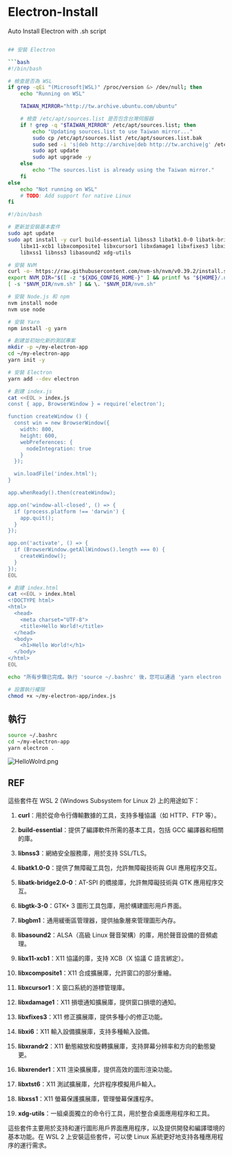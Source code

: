 # Electron-Install

Auto Install Electron with .sh script

```bash

## 安裝 Electron

```bash
#!/bin/bash

# 檢查是否為 WSL
if grep -qEi "(Microsoft|WSL)" /proc/version &> /dev/null; then
    echo "Running on WSL"

    TAIWAN_MIRROR="http://tw.archive.ubuntu.com/ubuntu"

    # 檢查 /etc/apt/sources.list 是否包含台灣伺服器
    if ! grep -q "$TAIWAN_MIRROR" /etc/apt/sources.list; then
        echo "Updating sources.list to use Taiwan mirror..."
        sudo cp /etc/apt/sources.list /etc/apt/sources.list.bak
        sudo sed -i 's|deb http://archive|deb http://tw.archive|g' /etc/apt/sources.list
        sudo apt update
        sudo apt upgrade -y
    else
        echo "The sources.list is already using the Taiwan mirror."
    fi
else
    echo "Not running on WSL"
    # TODO: Add support for native Linux
fi

#!/bin/bash

# 更新並安裝基本套件
sudo apt update
sudo apt install -y curl build-essential libnss3 libatk1.0-0 libatk-bridge2.0-0 libgtk-3-0 libgbm1 libasound2 \
    libx11-xcb1 libxcomposite1 libxcursor1 libxdamage1 libxfixes3 libxi6 libxrandr2 libxrender1 libxtst6 \
    libxss1 libnss3 libasound2 xdg-utils

# 安裝 NVM
curl -o- https://raw.githubusercontent.com/nvm-sh/nvm/v0.39.2/install.sh | bash
export NVM_DIR="$([ -z "${XDG_CONFIG_HOME-}" ] && printf %s "${HOME}/.nvm" || printf %s "${XDG_CONFIG_HOME}/nvm")"
[ -s "$NVM_DIR/nvm.sh" ] && \. "$NVM_DIR/nvm.sh"

# 安裝 Node.js 和 npm
nvm install node
nvm use node

# 安裝 Yarn
npm install -g yarn

# 創建並初始化新的測試專案
mkdir -p ~/my-electron-app
cd ~/my-electron-app
yarn init -y

# 安裝 Electron
yarn add --dev electron

# 創建 index.js
cat <<EOL > index.js
const { app, BrowserWindow } = require('electron');

function createWindow () {
  const win = new BrowserWindow({
    width: 800,
    height: 600,
    webPreferences: {
      nodeIntegration: true
    }
  });

  win.loadFile('index.html');
}

app.whenReady().then(createWindow);

app.on('window-all-closed', () => {
  if (process.platform !== 'darwin') {
    app.quit();
  }
});

app.on('activate', () => {
  if (BrowserWindow.getAllWindows().length === 0) {
    createWindow();
  }
});
EOL

# 創建 index.html
cat <<EOL > index.html
<!DOCTYPE html>
<html>
  <head>
    <meta charset="UTF-8">
    <title>Hello World!</title>
  </head>
  <body>
    <h1>Hello World!</h1>
  </body>
</html>
EOL

echo "所有步驟已完成。執行 'source ~/.bashrc' 後，您可以通過 'yarn electron .' 在 ~/my-electron-app 目錄中運行您的 Electron 應用程序。"

# 設置執行權限
chmod +x ~/my-electron-app/index.js
```

## 執行

```bash
source ~/.bashrc
cd ~/my-electron-app
yarn electron .
```

![HelloWolrd.png](HelloWolrd.png)

## REF

這些套件在 WSL 2 (Windows Subsystem for Linux 2) 上的用途如下：

1. **curl**：用於從命令行傳輸數據的工具，支持多種協議（如 HTTP、FTP 等）。

2. **build-essential**：提供了編譯軟件所需的基本工具，包括 GCC 編譯器和相關的庫。

3. **libnss3**：網絡安全服務庫，用於支持 SSL/TLS。

4. **libatk1.0-0**：提供了無障礙工具包，允許無障礙技術與 GUI 應用程序交互。

5. **libatk-bridge2.0-0**：AT-SPI 的橋接庫，允許無障礙技術與 GTK 應用程序交互。

6. **libgtk-3-0**：GTK+ 3 圖形工具包庫，用於構建圖形用戶界面。

7. **libgbm1**：通用緩衝區管理器，提供抽象層來管理圖形內存。

8. **libasound2**：ALSA（高級 Linux 聲音架構）的庫，用於聲音設備的音頻處理。

9. **libx11-xcb1**：X11 協議的庫，支持 XCB（X 協議 C 語言綁定）。

10. **libxcomposite1**：X11 合成擴展庫，允許窗口的部分重繪。

11. **libxcursor1**：X 窗口系統的游標管理庫。

12. **libxdamage1**：X11 損壞通知擴展庫，提供窗口損壞的通知。

13. **libxfixes3**：X11 修正擴展庫，提供多種小的修正功能。

14. **libxi6**：X11 輸入設備擴展庫，支持多種輸入設備。

15. **libxrandr2**：X11 動態縮放和旋轉擴展庫，支持屏幕分辨率和方向的動態變更。

16. **libxrender1**：X11 渲染擴展庫，提供高效的圖形渲染功能。

17. **libxtst6**：X11 測試擴展庫，允許程序模擬用戶輸入。

18. **libxss1**：X11 螢幕保護擴展庫，管理螢幕保護程序。

19. **xdg-utils**：一組桌面獨立的命令行工具，用於整合桌面應用程序和工具。

這些套件主要用於支持和運行圖形用戶界面應用程序，以及提供開發和編譯環境的基本功能。在 WSL 2 上安裝這些套件，可以使 Linux 系統更好地支持各種應用程序的運行需求。